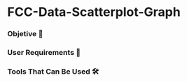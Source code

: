 # FCC-Data-Scatterplot-Graph

### Objetive 🎯

### User Requirements 📜

### Tools That Can Be Used 🛠
